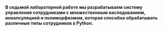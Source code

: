 __В седьмой лабораторной работе мы разрабатываем систему управления сотрудниками с множественным наследованием, инкапсуляцией и полиморфизмом, которая способна обрабатывать различные типы сотрудников в Python.__
